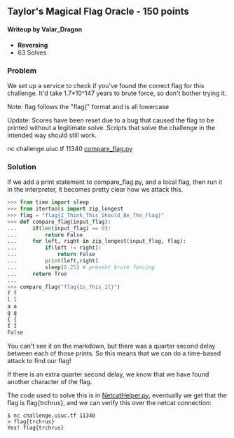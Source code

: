 ## Taylor's Magical Flag Oracle - 150 points

#### Writeup by Valar_Dragon
* **Reversing**
* 63 Solves

### Problem

We set up a service to check if you've found the correct flag for this challenge. It'd take 1.7*10^147 years to brute force, so don't bother trying it.

Note: flag follows the "flag{" format and is all lowercase

Update: Scores have been reset due to a bug that caused the flag to be printed without a legitimate solve. Scripts that solve the challenge in the intended way should still work.

nc challenge.uiuc.tf 11340
[compare_flag.py](https://github.com/hgarrereyn/Th3g3ntl3man-CTF-Writeups/blob/4cd2aa69e6b21aa17fcd8d064d9658b1d7fe2430/2017/UIUCTF/problems/Reversing/Taylors_Magical_Flag_Oracle/compare_flag.py)

### Solution

If we add a print statement to compare_flag.py, and a local flag, then run it in the interpreter, it becomes pretty clear how we attack this.

```python
>>> from time import sleep
>>> from itertools import zip_longest
>>> flag = "flag{I_Think_This_Should_Be_The_Flag}"
>>> def compare_flag(input_flag):
...     if(len(input_flag) == 0):
...         return False
...     for left, right in zip_longest(input_flag, flag):
...         if(left != right):
...             return False
...         print(left,right)
...         sleep(0.25) # prevent brute forcing
...     return True
...
>>> compare_flag("flag{Is_This_It}")
f f
l l
a a
g g
{ {
I I
False
```

You can't see it on the markdown, but there was a quarter second delay between each of those prints. So this means that we can do a time-based attack to find our flag!

If there is an extra quarter second delay, we know that we have found another character of the flag.

The code used to solve this is in [NetcatHelper.py](https://github.com/hgarrereyn/Th3g3ntl3man-CTF-Writeups/blob/4cd2aa69e6b21aa17fcd8d064d9658b1d7fe2430/2017/UIUCTF/problems/Reversing/Taylors_Magical_Flag_Oracle/NetcatHelper.py),
eventually we get that the flag is flag{trchrus}, and we can verify this over the netcat connection:

```
$ nc challenge.uiuc.tf 11340
> flag{trchrus}
Yes! flag{trchrus}
```
